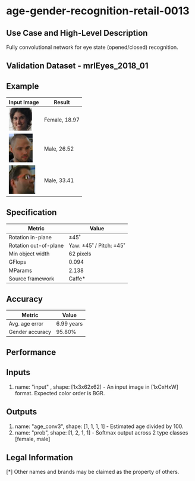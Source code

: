 # age-gender-recognition-retail-0013

## Use Case and High-Level Description

Fully convolutional network for eye state (opened/closed) recognition.

## Validation Dataset - mrlEyes_2018_01


## Example

| Input Image                                   | Result        |
|-----------------------------------------------|---------------|
| ![](./age-gender-recognition-retail-0001.jpg) | Female, 18.97 |
| ![](./age-gender-recognition-retail-0002.png) | Male, 26.52   |
| ![](./age-gender-recognition-retail-0003.png) | Male, 33.41   |

## Specification

| Metric                | Value                   |
|-----------------------|-------------------------|
| Rotation in-plane     | ±45˚                    |
| Rotation out-of-plane | Yaw: ±45˚ / Pitch: ±45˚ |
| Min object width      | 62 pixels               |
| GFlops                | 0.094                   |
| MParams               | 2.138                   |
| Source framework      | Caffe*                  |

## Accuracy

| Metric          | Value      |
|-----------------|------------|
| Avg. age error  | 6.99 years |
| Gender accuracy |     95.80% |

## Performance

## Inputs

1. name: "input" , shape: [1x3x62x62] - An input image in [1xCxHxW] format. Expected color order is BGR.

## Outputs

1. name: "age_conv3", shape: [1, 1, 1, 1] - Estimated age divided by 100.
2. name: "prob", shape: [1, 2, 1, 1] - Softmax output across 2 type classes [female, male]

## Legal Information
[*] Other names and brands may be claimed as the property of others.
